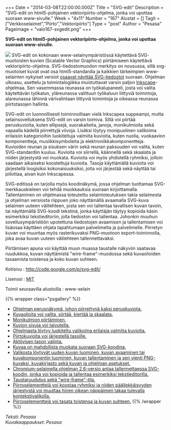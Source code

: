 +++
Date = "2014-03-08T22:00:00.000Z"
Title = "SVG-edit"
Description = "SVG-edit on html5-pohjainen vektoripiirto-ohjelma, jonka voi upottaa suoraan www-sivulle."
Week = "4x11"
Number = "167"
Alustat = []
Tagit = ["Verkkoselaimet","Piirto","Vektoripiirto"]
Type = "post"
Author = "Pesasa"
Pageimage = "valo167-svgedit.png"
+++


**SVG-edit on html5-pohjainen vektoripiirto-ohjelma, jonka voi upottaa
suoraan www-sivulle.**

![ ](/images/valo167-svgedit.png "fig:valo167-svgedit.png") SVG-edit on kokonaan
www-selainympäristössä käytettävä SVG-muotoisten kuvien (Scalable Vector
Graphics) piirtämiseen käytettävä vektoripiirto-ohjelma.
SVG-tiedostomuodon merkitys on nousussa, sillä svg-muotoiset kuvat ovat
osa html5-standardia ja kaikkien tärkeimpien www-selainten nykyiset
versiot [osaavat näyttää SVG-tiedostot](http://caniuse.com/svg) suoraan.
Ohjelman ulkoasu, asettelu ja toimintalogiikka muistuttavat varsin
paljon [Inkscape](Inkscape)-ohjelmaa. Sen vasemmassa reunassa
on työkalupaneeli, josta voi valita käytettävän työkalun, yläreunassa
valittuun työkaluun liittyviä toimintoja, alareunassa lähinnä
värivalintaan liittyviä toimintoja ja oikeassa reunassa piirtotasojen
hallinta.

SVG-edit on luonnollisesti toiminnoiltaan vielä Inkscapea suppeampi,
mutta selainsovelluksena SVG-edit on varsin toimiva. Sillä voi piirtää
peruskuvioita, kuten ellipsejä, suorakaiteita, janoja, monikulmioita
sekä vapaalla kädellä piirrettyjä viivoja. Lisäksi löytyy monipuolinen
valikoima erilaisiin kategorioihin luokiteltuja valmiita kuvioita, kuten
nuolia, vuokaavion komponentteja, musiikkisymboleita ja
elektroniikkakomponentteja. Kuvioiden reunan ja sisuksen värin sekä
reunan paksuuden voi valita, kuten SVG-standardiin kuuluu. Kuvioita voi
siirrellä, käännellä sekä skaalata ja niiden järjestystä voi muokata.
Kuvioita voi myös yhdistellä ryhmiksi, jolloin saadaan aikaiseksi
koostettuja kuvioita. Tasoja käyttämällä kuvioita voi järjestellä
loogisiksi kokonaisuuksiksi, joita voi järjestää sekä näyttää tai
piilottaa, aivan kuin Inkscapessa.

SVG-editissä on tarjolla myös koodinäkymä, jossa ohjelman tuottamaa
SVG-merkkauskieleen voi tehdä muokkauksia suoraan kirjoittamalla.
Tallentaminen on ohjelmassa toteutettu selaintoteutuksen takia
selaimesta ja ohjelman versiosta riippuen joko näyttämällä avaamalla
SVG-kuva selaimen uuteen välilehteen, josta sen voi tallentaa tavallisen
kuvan tavoin, tai näyttämällä SVG-koodi tekstinä, jonka käyttäjän täytyy
kopioida käsin esimerkiksi tekstieditoriin, jolla tiedoston voi
tallentaa. Johonkin muuhun sovellusympäristöön upotettuna tiedostojen
avaamisen ja tallentamisen voi lisäosaa käyttäen ohjata tapahtumaan
palvelimelta ja palvelimelle. Piirretyn kuvan voi muuntaa myös
rasterikuvaksi PNG-muotoon export-toiminnolla, joka avaa kuvan uuteen
välilehteen tallennettavaksi.

Piirtämisen apuna voi käyttää muun muassa taustalle näkyviin saatavaa
ruudukkoa, kuvan näyttämistä "wire-frame"-muodossa sekä kuvaolioiden
tasaamista toistensa ja koko kuvan suhteen.

Kotisivu
:   <http://code.google.com/p/svg-edit/>

Lisenssi
:   [MIT](MIT)

Toimii seuraavilla alustoilla
:   www-selain

{{% wrapper class="psgallery" %}}
-   [Ohjelman perusnäkymä, johon piirrettynä kaksi
    peruskuviota.](/images/svg-edit-1.jpg)
-   [Kuvaolioita voi valita, siirtää, kiertää ja
    skaalata.](/images/svg-edit-2.jpg)
-   [Monikulmion piirtäminen.](/images/svg-edit-3.jpg)
-   [Kuvion sivuja voi taivutella.](/images/svg-edit-4.jpg)
-   [Ohjelmasta löytyy luokiteltu valikoima erilaisia valmiita
    kuvioita.](/images/svg-edit-5.jpg)
-   [Piirtokuvioita voi järjestellä tasoille.](/images/svg-edit-6.jpg)
-   [Aktiivisen tason valinta.](/images/svg-edit-7.jpg)
-   [Kuvaa on mahdollista muokata suoraan
    SVG-koodina.](/images/svg-edit-8.jpg)
-   [Valikosta löytyvät uuden kuvan luominen, kuvan avaaminen tai
    kuvakomponentin tuominen, kuvan tallentaminen ja sen vienti
    PNG-kuvaksi, kuvakirjasto sekä kuvan ja ohjelman
    asetukset.](/images/svg-edit-9.jpg)
-   [Chromium-selaimella ohjelman 2.6-versio antaa tallennettaessa
    SVG-koodin, jonka voi kopioida ja tallentaa esimerkiksi
    tekstieditorilla.](/images/svg-edit-10.jpg)
-   [Taustaruudutus sekä "wire-frame"-tila.](/images/svg-edit-11.jpg)
-   [Piirroselementtejä voi koostaa ryhmiksi ja niiden päällekkäisyyden
    järjestystä voi muuttaa hiiren oikean näppäimen takaa tulevalla
    kontekstivalikolla.](/images/svg-edit-12.jpg)
-   [Piirroselementtejä voi tasata toistensa ja kuvan
    suhteen.](/images/svg-edit-13.jpg)
{{% /wrapper %}}

*Teksti: Pesasa* <br />
*Kuvakaappaukset: Pesasa*


